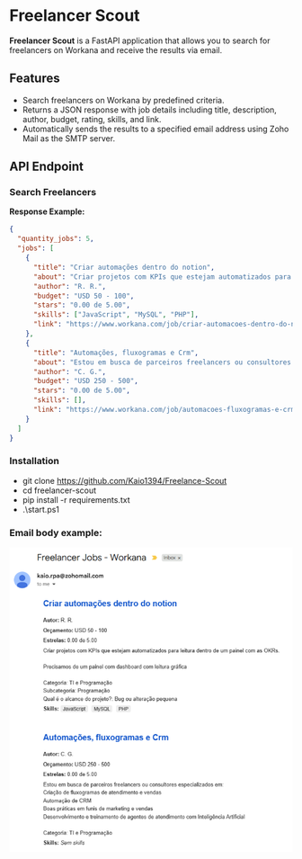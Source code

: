 # Freelancer Scout

**Freelancer Scout** is a FastAPI application that allows you to search for freelancers on Workana and receive the results via email.

## Features

- Search freelancers on Workana by predefined criteria.
- Returns a JSON response with job details including title, description, author, budget, rating, skills, and link.
- Automatically sends the results to a specified email address using Zoho Mail as the SMTP server.

## API Endpoint

### Search Freelancers

**Response Example:**

```json
{
  "quantity_jobs": 5,
  "jobs": [
    {
      "title": "Criar automações dentro do notion",
      "about": "Criar projetos com KPIs que estejam automatizados para leitura dentro de um painel com as OKRs.\n\nPrecisamos de um painel com dashboard com leitura gráfica\n\nCategoria: TI e Programação\nSubcategoria: Programação\nQual é o alcance do projeto?: Bug ou alteração pequena",
      "author": "R. R.",
      "budget": "USD 50 - 100",
      "stars": "0.00 de 5.00",
      "skills": ["JavaScript", "MySQL", "PHP"],
      "link": "https://www.workana.com/job/criar-automacoes-dentro-do-notion?ref=projects_1"
    },
    {
      "title": "Automações, fluxogramas e Crm",
      "about": "Estou em busca de parceiros freelancers ou consultores especializados em:\nCriação de fluxogramas de atendimento e vendas\nAutomação de CRM\nBoas práticas em funis de marketing e vendas\nDesenvolvimento e treinamento de agentes de atendimento com Inteligência Artificial\n\nCategoria: TI e Programação",
      "author": "C. G.",
      "budget": "USD 250 - 500",
      "stars": "0.00 de 5.00",
      "skills": [],
      "link": "https://www.workana.com/job/automacoes-fluxogramas-e-crm?ref=projects_1"
    }
  ]
}
```

### Installation

- git clone https://github.com/Kaio1394/Freelance-Scout
- cd freelancer-scout
- pip install -r requirements.txt
- .\start.ps1

### Email body example:

![alt text](image.png)